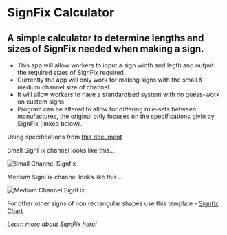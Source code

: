 # SignFix Calculator
## A simple calculator to determine lengths and sizes of SignFix needed when making a sign.

- This app will allow workers to input a sign width and legth and output the required sizes of SignFix required.
- Currently the app will only work for making signs with the small & medium channel size of channel.
- It will allow workers to have a standardised system with no guess-work on custom signs.
- Program can be altered to allow for differing rule-sets between manufactures, the original only focuses on the specifications givin by SignFix (linked below).

Using specifications from [this document](http://www.signfix.co.nz/index.php/important-technical-information-1/signfix-centre-spacing-information)


Small SignFix channel looks like this...

![Small Channel Signfix](https://www.signfix.co.nz/images/stories/virtuemart/category/Small%20Channel.jpg)

Medium SignFix channel looks like this...

![Medium Channel SignFix](http://www.signfix.co.nz/images/stories/virtuemart/category/Medium%20Channel.jpg)


For other other signs of non rectangular shapes use this template - [Signfix Chart](http://www.signfix.co.nz/images/stories/virtuemart/category/The%20Signfix%20Centre%20Spacing%20Charts%20-%20PW%20&%20RG%20Panels.pdf
)

[*Learn more about SignFix here!*](https://www.signfix.co.nz/index.php/channel-systems/small-channel-new)
